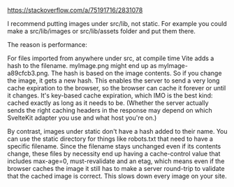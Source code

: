 https://stackoverflow.com/a/75191716/2831078

I recommend putting images under src/lib, not static. For example you could make a src/lib/images or src/lib/assets folder and put them there.

The reason is performance:

For files imported from anywhere under src, at compile time Vite adds a hash to the filename. myImage.png might end up as myImage-a89cfcb3.png. The hash is based on the image contents. So if you change the image, it gets a new hash. This enables the server to send a very long cache expiration to the browser, so the browser can cache it forever or until it changes. It's key-based cache expiration, which IMO is the best kind: cached exactly as long as it needs to be. (Whether the server actually sends the right caching headers in the response may depend on which SvelteKit adapter you use and what host you're on.)

By contrast, images under static don't have a hash added to their name. You can use the static directory for things like robots.txt that need to have a specific filename. Since the filename stays unchanged even if its contents change, these files by necessity end up having a cache-control value that includes max-age=0, must-revalidate and an etag, which means even if the browser caches the image it still has to make a server round-trip to validate that the cached image is correct. This slows down every image on your site.
